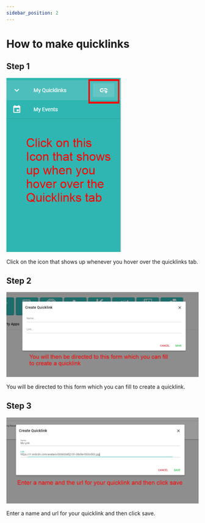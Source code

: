 ```yaml
---
sidebar_position: 2
---
```



# How to make quicklinks

## Step 1

![Step1](./quicklinks.PNG)

Click on the icon that shows up whenever you hover over the quicklinks tab.

## Step 2

![Step2](./quicklinkpage.PNG)

You will be directed to this form which you can fill to create a quicklink.

## Step 3

![Step 3](./quicklinksstep3.PNG)

Enter a name and url for your quicklink and then click save.